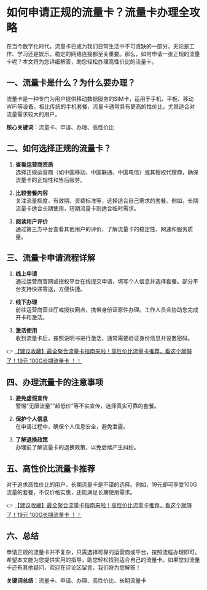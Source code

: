 # 如何申请正规的流量卡？流量卡办理全攻略

在当今数字化时代，流量卡已成为我们日常生活中不可或缺的一部分。无论是工作、学习还是娱乐，稳定的网络连接都至关重要。那么，如何申请一张正规的流量卡呢？本文将为您详细解答，助您轻松办理高性价比的流量卡。

## 一、流量卡是什么？为什么要办理？

流量卡是一种专门为用户提供移动数据服务的SIM卡，适用于手机、平板、移动WiFi等设备。相比传统的手机套餐，流量卡通常具有更高的性价比，尤其适合对流量需求较大的用户。

**核心关键词**：流量卡、申请、办理、高性价比

## 二、如何选择正规的流量卡？

1. **查看运营商资质**  
   选择正规运营商（如中国移动、中国联通、中国电信）或其授权代理商，确保流量卡的正规性和售后服务。

2. **比较套餐内容**  
   关注流量额度、有效期、资费标准等，选择适合自己需求的套餐。例如，长期流量卡适合长期使用，短期流量卡则适合临时需求。

3. **阅读用户评价**  
   通过第三方平台查看其他用户的评价，了解流量卡的稳定性、网速和服务质量。

## 三、流量卡申请流程详解

1. **线上申请**  
   通过运营商官网或授权平台在线提交申请，填写个人信息并选择套餐。部分平台支持快递寄送，方便快捷。

2. **线下办理**  
   前往运营商营业厅或授权网点，携带身份证原件办理。工作人员会协助您完成开卡和激活。

3. **激活使用**  
   收到流量卡后，按照说明书进行激活，通常需要验证身份信息并设置密码。

👉 [【建议收藏】最全聚合流量卡指南来啦！高性价比流量卡推荐，看这个就够了！19元 100G长期流量卡 ！！](https://bit.ly/Liuliangka)

## 四、办理流量卡的注意事项

1. **避免虚假宣传**  
   警惕“无限流量”“超低价”等不实宣传，选择真实可靠的套餐。

2. **保护个人信息**  
   在申请过程中，确保个人信息安全，避免泄露。

3. **了解退换政策**  
   办理前了解流量卡的退换政策，以免后续产生纠纷。

## 五、高性价比流量卡推荐

对于追求高性价比的用户，长期流量卡是不错的选择。例如，19元即可享受100G流量的套餐，不仅价格实惠，还能满足长期使用需求。

👉 [【建议收藏】最全聚合流量卡指南来啦！高性价比流量卡推荐，看这个就够了！19元 100G长期流量卡 ！！](https://bit.ly/Liuliangka)

## 六、总结

申请正规的流量卡并不复杂，只需选择可靠的运营商或平台，按照流程办理即可。希望本文能为您提供实用的指导，助您轻松找到适合自己的流量卡。如果您对流量卡还有其他疑问，欢迎在评论区留言，我们将为您解答！

**关键词总结**：流量卡、申请、办理、高性价比、长期流量卡